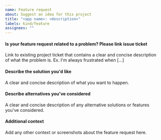 ```yaml
---
name: Feature request
about: Suggest an idea for this project
title: "<app name>: <description>"
labels: kind/feature
assignees: ""
---
```


#### Is your feature request related to a problem? Please link issue ticket

Link to existing project ticket that contains a clear and concise description of
what the problem is. Ex. I'm always frustrated when [...]

#### Describe the solution you'd like

A clear and concise description of what you want to happen.

#### Describe alternatives you've considered

A clear and concise description of any alternative solutions or features you've
considered.

#### Additional context

Add any other context or screenshots about the feature request here.
